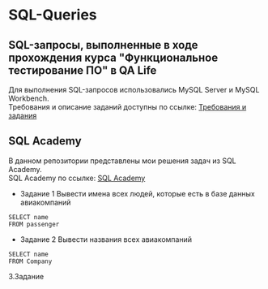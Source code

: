 # SQL-Queries
## SQL-запросы, выполненные в ходе прохождения курса "Функциональное тестирование ПО" в QA Life  

Для выполнения SQL-запросов использовались MySQL Server и MySQL Workbench.  
Требования и описание заданий доступны по ссылке:  [Требования и задания](https://drive.google.com/drive/u/3/folders/1Lt7CY69nR5awNs_9q0XJOHRti4vJj3Qa)

## SQL Academy   
В данном репозитории представлены мои решения задач из SQL Academy.  
SQL Academy по ссылке: [SQL Academy](https://sql-academy.org/ru/trainer)
- Задание 1
 Вывести имена всех людей, которые есть в базе данных авиакомпаний
```
SELECT name
FROM passenger
```
- Задание 2
Вывести названия всеx авиакомпаний
```
SELECT name
FROM Company
```
3.Задание 

